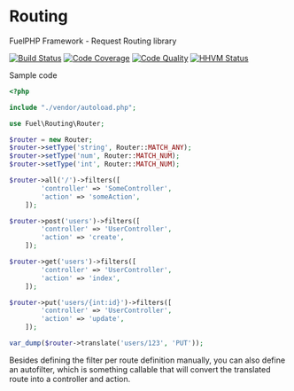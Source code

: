 Routing
=======

FuelPHP Framework - Request Routing library

[![Build Status](https://travis-ci.org/fuelphp/routing.svg?branch=master)](https://travis-ci.org/fuelphp/routing)
[![Code Coverage](https://scrutinizer-ci.com/g/fuelphp/routing/badges/coverage.png?b=master)](https://scrutinizer-ci.com/g/fuelphp/routing/?branch=master)
[![Code Quality](https://scrutinizer-ci.com/g/fuelphp/routing/badges/quality-score.png?b=master)](https://scrutinizer-ci.com/g/fuelphp/routing/?branch=master)
[![HHVM Status](http://hhvm.h4cc.de/badge/fuelphp/routing.svg)](http://hhvm.h4cc.de/package/fuelphp/routing)

Sample code

```php
<?php

include "./vendor/autoload.php";

use Fuel\Routing\Router;

$router = new Router;
$router->setType('string', Router::MATCH_ANY);
$router->setType('num', Router::MATCH_NUM);
$router->setType('int', Router::MATCH_NUM);

$router->all('/')->filters([
		'controller' => 'SomeController',
		'action' => 'someAction',
	]);

$router->post('users')->filters([
		'controller' => 'UserController',
		'action' => 'create',
	]);

$router->get('users')->filters([
		'controller' => 'UserController',
		'action' => 'index',
	]);

$router->put('users/{int:id}')->filters([
		'controller' => 'UserController',
		'action' => 'update',
	]);

var_dump($router->translate('users/123', 'PUT'));
```

Besides defining the filter per route definition manually, you can also define an autofilter, which is something callable that will
convert the translated route into a controller and action.
